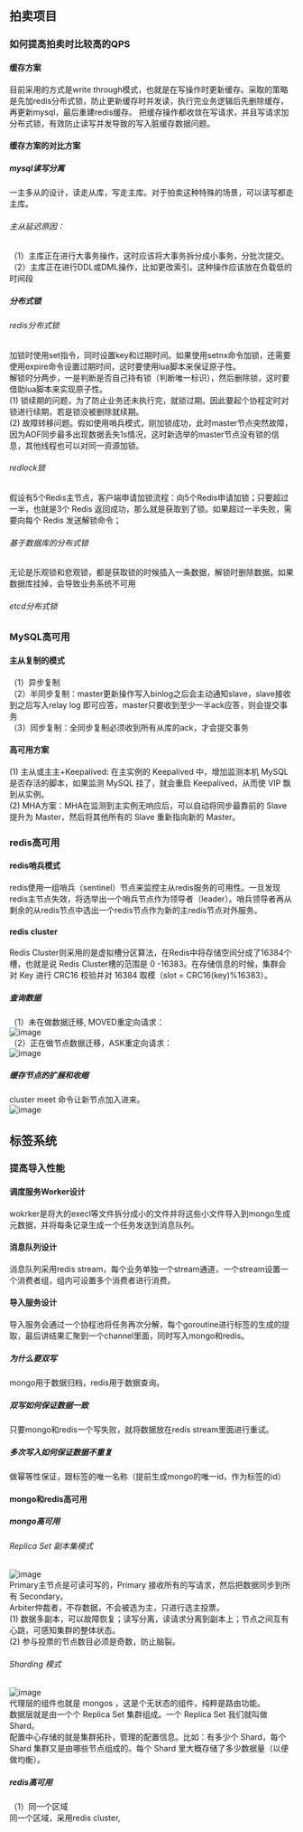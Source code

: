 ## 拍卖项目
### 如何提高拍卖时比较高的QPS
#### 缓存方案
目前采用的方式是write through模式，也就是在写操作时更新缓存。采取的策略是先加redis分布式锁，防止更新缓存时并发读，执行完业务逻辑后先删除缓存，再更新mysql，最后重建redis缓存。
把缓存操作都收敛在写请求，并且写请求加分布式锁，有效防止读写并发导致的写入脏缓存数据问题。
#### 缓存方案的对比方案
##### mysql读写分离
一主多从的设计，读走从库，写走主库。对于拍卖这种特殊的场景，可以读写都走主库。
###### 主从延迟原因：
（1）主库正在进行大事务操作，这时应该将大事务拆分成小事务，分批次提交。  
（2）主库正在进行DDL或DML操作，比如更改索引。这种操作应该放在负载低的时间段  
##### 分布式锁
###### redis分布式锁
加锁时使用set指令，同时设置key和过期时间。如果使用setnx命令加锁，还需要使用expire命令设置过期时间，这时要使用lua脚本来保证原子性。  
解锁时分两步，一是判断是否自己持有锁（判断唯一标识），然后删除锁，这时要借助lua脚本来实现原子性。  
(1) 锁续期的问题，为了防止业务还未执行完，就锁过期。因此要起个协程定时对锁进行续期，若是锁没被删除就续期。  
(2) 故障转移问题。假如使用哨兵模式，刚加锁成功，此时master节点突然故障，因为AOF同步最多出现数据丢失1s情况，这时新选举的master节点没有锁的信息，其他线程也可以对同一资源加锁。  
###### redlock锁
假设有5个Redis主节点，客户端申请加锁流程：向5个Redis申请加锁；只要超过一半，也就是3个 Redis 返回成功，那么就是获取到了锁。如果超过一半失败，需要向每个 Redis 发送解锁命令；  
###### 基于数据库的分布式锁
无论是乐观锁和悲观锁，都是获取锁的时候插入一条数据，解锁时删除数据。如果数据库挂掉，会导致业务系统不可用
###### etcd分布式锁

### MySQL高可用  
#### 主从复制的模式
（1）异步复制  
（2）半同步复制：master更新操作写入binlog之后会主动通知slave，slave接收到之后写入relay log 即可应答，master只要收到至少一半ack应答，则会提交事务  
（3）同步复制：全同步复制必须收到所有从库的ack，才会提交事务  
#### 高可用方案
(1) 主从或主主+Keepalived:  在主实例的 Keepalived 中，增加监测本机 MySQL 是否存活的脚本，如果监测 MySQL 挂了，就会重启 Keepalived，从而使 VIP 飘到从实例。  
(2) MHA方案：MHA在监测到主实例无响应后，可以自动将同步最靠前的 Slave 提升为 Master，然后将其他所有的 Slave 重新指向新的 Master。  
### redis高可用 
#### redis哨兵模式
redis使用一组哨兵（sentinel）节点来监控主从redis服务的可用性。一旦发现redis主节点失效，将选举出一个哨兵节点作为领导者（leader）。哨兵领导者再从剩余的从redis节点中选出一个redis节点作为新的主redis节点对外服务。  
#### redis cluster  
Redis Cluster则采用的是虚拟槽分区算法，在Redis中将存储空间分成了16384个槽，也就是说 Redis Cluster槽的范围是 0 -16383。在存储信息的时候，集群会对 Key 进行 CRC16 校验并对 16384 取模（slot = CRC16(key)%16383）。
##### 查询数据  
（1）未在做数据迁移, MOVED重定向请求：  
![image](https://user-images.githubusercontent.com/35059921/166395602-cdcd4b89-1549-4d6f-97e8-c58728c571aa.png)  
（2）正在做节点数据迁移，ASK重定向请求：  
![image](https://user-images.githubusercontent.com/35059921/166395695-44f47957-dd6a-495c-814b-87fb16f388f9.png)  
##### 缓存节点的扩展和收缩  
cluster meet 命令让新节点加入进来。  
![image](https://user-images.githubusercontent.com/35059921/166395956-f568c54d-6693-4c9b-836b-92aecbd604e9.png)  
## 标签系统
### 提高导入性能
#### 调度服务Worker设计
wokrker是将大的execl等文件拆分成小的文件并将这些小文件导入到mongo生成元数据，并将每条记录生成一个任务发送到消息队列。
#### 消息队列设计
消息队列采用redis stream，每个业务单独一个stream通道，一个stream设置一个消费者组，组内可设置多个消费者进行消费。
#### 导入服务设计
导入服务会通过一个协程池将任务再次分解，每个goroutine进行标签的生成的提取，最后讲结果汇聚到一个channel里面，同时写入mongo和redis。
##### 为什么要双写
mongo用于数据归档，redis用于数据查询。
##### 双写如何保证数据一致
只要mongo和redis一个写失败，就将数据放在redis stream里面进行重试。
##### 多次写入如何保证数据不重复
做幂等性保证，跟标签的唯一名称（提前生成mongo的唯一id，作为标签的id）
#### mongo和redis高可用
##### mongo高可用
###### Replica Set 副本集模式
![image](https://user-images.githubusercontent.com/35059921/166647091-1fbea0b9-7cd0-4a65-bbfe-8563233b446f.png)   
Primary主节点是可读可写的，Primary 接收所有的写请求，然后把数据同步到所有 Secondary。  
Arbiter仲裁者，不存数据，不会被选为主，只进行选主投票。   
(1) 数据多副本，可以故障恢复；读写分离，读请求分离到副本上；节点之间互有心跳，可感知集群的整体状态。    
(2) 参与投票的节点数目必须是奇数，防止脑裂。   
###### Sharding 模式
![image](https://user-images.githubusercontent.com/35059921/166648677-f721c270-4530-4b85-a9e4-420d7867c9a1.png)   
代理层的组件也就是 mongos ，这是个无状态的组件，纯粹是路由功能。      
数据层就是由一个个 Replica Set 集群组成。一个 Replica Set 我们就叫做 Shard。      
配置中心存储的就是集群拓扑，管理的配置信息。比如：有多少个 Shard，每个 Shard 集群又是由哪些节点组成的。每个 Shard 里大概存储了多少数据量（以便做均衡）。  

##### redis高可用
（1）同一个区域   
同一个区域，采用redis cluster,




